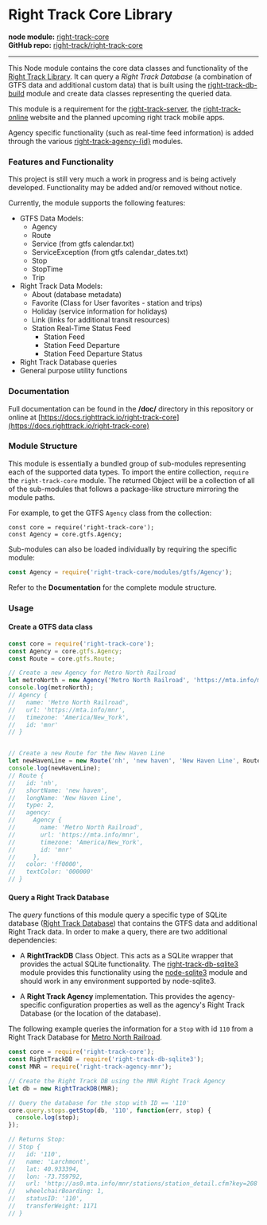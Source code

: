 Right Track Core Library
========================

**node module:** [right-track-core](https://www.npmjs.com/package/right-track-core)  
**GitHub repo:** [right-track/right-track-core](https://github.com/right-track/right-track-core)

--- 

This Node module contains the core data classes and functionality of the
[Right Track Library](https://github.com/right-track/). It can query a 
_Right Track Database_ (a combination of GTFS data and additional custom data) 
that is built using the [right-track-db-build](https://github.com/right-track/right-track-db-build) 
module and create data classes representing the queried data.

This module is a requirement for the [right-track-server](https://github.com/right-track/right-track-server), 
the [right-track-online](https://github.com/right-track/right-track-online) website 
and the planned upcoming right track mobile apps.

Agency specific functionality (such as real-time feed information) is 
added through the various [right-track-agency-{id}](https://github.com/right-track/right-track-agency) 
modules.

### Features and Functionality

This project is still very much a work in progress and is being actively 
developed.  Functionality may be added and/or removed without notice.

Currently, the module supports the following features:

- GTFS Data Models:
  - Agency
  - Route
  - Service (from gtfs calendar.txt)
  - ServiceException (from gtfs calendar_dates.txt)
  - Stop
  - StopTime
  - Trip
- Right Track Data Models:
  - About (database metadata)
  - Favorite (Class for User favorites - station and trips)
  - Holiday (service information for holidays)
  - Link (links for additional transit resources)
  - Station Real-Time Status Feed
    - Station Feed
    - Station Feed Departure
    - Station Feed Departure Status
- Right Track Database queries
- General purpose utility functions

### Documentation

Full documentation can be found in the **/doc/** directory in this 
repository or online at [https://docs.righttrack.io/right-track-core](https://docs.righttrack.io/right-track-core)

### Module Structure

This module is essentially a bundled group of sub-modules representing each of 
the supported data types.  To import the entire collection, `require` the 
`right-track-core` module.  The returned Object will be a collection of all of 
the sub-modules that follows a package-like structure mirroring the module paths.

For example, to get the GTFS `Agency` class from the collection:

```jacascript
const core = require('right-track-core');
const Agency = core.gtfs.Agency;
``` 

Sub-modules can also be loaded individually by requiring the specific module:

```javascript
const Agency = require('right-track-core/modules/gtfs/Agency');
```

Refer to the **Documentation** for the complete module structure.

### Usage

#### Create a GTFS data class

```javascript
const core = require('right-track-core');
const Agency = core.gtfs.Agency;
const Route = core.gtfs.Route;

// Create a new Agency for Metro North Railroad
let metroNorth = new Agency('Metro North Railroad', 'https://mta.info/mnr', 'America/New_York', 'mnr');
console.log(metroNorth);
// Agency {
//   name: 'Metro North Railroad',
//   url: 'https://mta.info/mnr',
//   timezone: 'America/New_York',
//   id: 'mnr' 
// }


// Create a new Route for the New Haven Line
let newHavenLine = new Route('nh', 'new haven', 'New Haven Line', Route.ROUTE_TYPE_RAIL, metroNorth, 'ff0000', '000000');
console.log(newHavenLine);
// Route {
//   id: 'nh',
//   shortName: 'new haven',
//   longName: 'New Haven Line',
//   type: 2,
//   agency:
//     Agency {
//       name: 'Metro North Railroad',
//       url: 'https://mta.info/mnr',
//       timezone: 'America/New_York',
//       id: 'mnr' 
//     },
//   color: 'ff0000',
//   textColor: '000000' 
// }
```

#### Query a Right Track Database

The _query_ functions of this module query a specific type of SQLite database 
([Right Track Database](https://github.com/right-track/right-track-db-build)) that 
contains the GTFS data and additional Right Track data. In order to make a query, 
there are two additional dependencies:

- A **RightTrackDB** Class Object. This acts as a SQLite wrapper that provides 
the actual SQLite functionality.  The [right-track-db-sqlite3](https://github.com/right-track/right-track-db-sqlite3) 
module provides this functionality using the [node-sqlite3](https://github.com/mapbox/node-sqlite3) 
module and should work in any environment supported by node-sqlite3.

- A **Right Track Agency** implementation.  This provides the agency-specific 
configuration properties as well as the agency's Right Track Database (or the 
location of the database).

The following example queries the information for a `Stop` with id `110` from a 
Right Track Database for [Metro North Railroad](https://github.com/right-track/right-track-agency-mnr). 

```javascript
const core = require('right-track-core');
const RightTrackDB = require('right-track-db-sqlite3');
const MNR = require('right-track-agency-mnr');

// Create the Right Track DB using the MNR Right Track Agency
let db = new RightTrackDB(MNR);

// Query the database for the stop with ID == '110'
core.query.stops.getStop(db, '110', function(err, stop) {
  console.log(stop);
});

// Returns Stop:
// Stop {
//   id: '110',
//   name: 'Larchmont',
//   lat: 40.933394,
//   lon: -73.759792,
//   url: 'http://as0.mta.info/mnr/stations/station_detail.cfm?key=208',
//   wheelchairBoarding: 1,
//   statusID: '110',
//   transferWeight: 1171 
// }
```